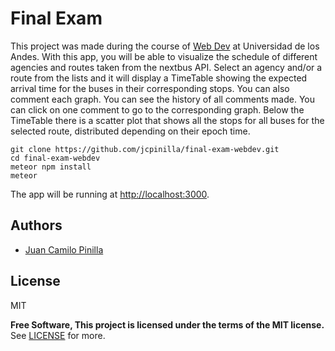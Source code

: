 # Final Exam
This project was made during the course of [Web Dev]( http://johnguerra.co/classes/webDevelopment_spring_2018/) at Universidad de los Andes. With this app, you will be able to visualize the schedule of different agencies and routes taken from the nextbus API. Select an agency and/or a route from the lists and it will display a TimeTable showing the expected arrival time for the buses in their corresponding stops. You can also comment each graph. You can see the history of all comments made. You can click on one comment to go to the corresponding graph. Below the TimeTable there is a scatter plot that shows all the stops for all buses for the selected route, distributed depending on their epoch time.
```
git clone https://github.com/jcpinilla/final-exam-webdev.git
cd final-exam-webdev
meteor npm install
meteor
```
The app will be running at [http://localhost:3000](http://localhost:3000).


## Authors
  - [Juan Camilo Pinilla](https://github.com/jcpinilla/)

License
----
MIT

**Free Software, This project is licensed under the terms of the MIT license.**
See [LICENSE](https://raw.githubusercontent.com/jcpinilla/final-exam-webdev/master/LICENSE) for more.
